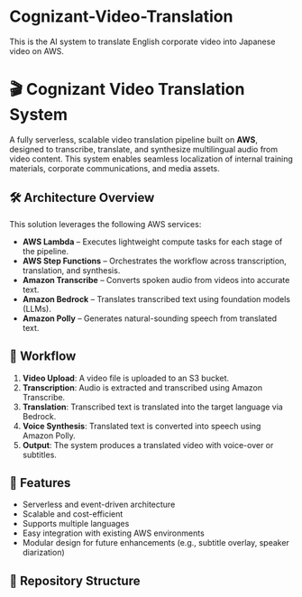 # Cognizant-Video-Translation
This is the AI system to translate English corporate video into Japanese video on AWS. 

# 🎬 Cognizant Video Translation System

A fully serverless, scalable video translation pipeline built on **AWS**, designed to transcribe, translate, and synthesize multilingual audio from video content. This system enables seamless localization of internal training materials, corporate communications, and media assets.

## 🛠️ Architecture Overview

This solution leverages the following AWS services:

- **AWS Lambda** – Executes lightweight compute tasks for each stage of the pipeline.
- **AWS Step Functions** – Orchestrates the workflow across transcription, translation, and synthesis.
- **Amazon Transcribe** – Converts spoken audio from videos into accurate text.
- **Amazon Bedrock** – Translates transcribed text using foundation models (LLMs).
- **Amazon Polly** – Generates natural-sounding speech from translated text.

## 🔄 Workflow

1. **Video Upload**: A video file is uploaded to an S3 bucket.
2. **Transcription**: Audio is extracted and transcribed using Amazon Transcribe.
3. **Translation**: Transcribed text is translated into the target language via Bedrock.
4. **Voice Synthesis**: Translated text is converted into speech using Amazon Polly.
5. **Output**: The system produces a translated video with voice-over or subtitles.

## 🚀 Features

- Serverless and event-driven architecture
- Scalable and cost-efficient
- Supports multiple languages
- Easy integration with existing AWS environments
- Modular design for future enhancements (e.g., subtitle overlay, speaker diarization)

## 📁 Repository Structure
